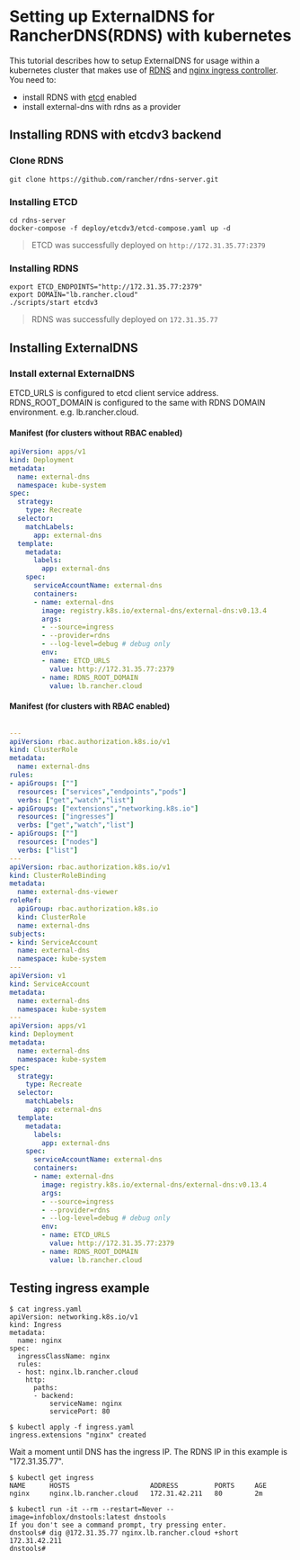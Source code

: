 # Setting up ExternalDNS for RancherDNS(RDNS) with kubernetes
This tutorial describes how to setup ExternalDNS for usage within a kubernetes cluster that makes use of [RDNS](https://github.com/rancher/rdns-server) and [nginx ingress controller](https://github.com/kubernetes/ingress-nginx).  
You need to:
* install RDNS with [etcd](https://github.com/etcd-io/etcd) enabled
* install external-dns with rdns as a provider

## Installing RDNS with etcdv3 backend

### Clone RDNS
```
git clone https://github.com/rancher/rdns-server.git
```

### Installing ETCD
```
cd rdns-server
docker-compose -f deploy/etcdv3/etcd-compose.yaml up -d
```

> ETCD was successfully deployed on `http://172.31.35.77:2379`

### Installing RDNS
```
export ETCD_ENDPOINTS="http://172.31.35.77:2379"
export DOMAIN="lb.rancher.cloud"
./scripts/start etcdv3
```

> RDNS was successfully deployed on `172.31.35.77`

## Installing ExternalDNS
### Install external ExternalDNS
ETCD_URLS is configured to etcd client service address.
RDNS_ROOT_DOMAIN is configured to the same with RDNS DOMAIN environment. e.g. lb.rancher.cloud.

#### Manifest (for clusters without RBAC enabled)
```yaml
apiVersion: apps/v1
kind: Deployment
metadata:
  name: external-dns
  namespace: kube-system
spec:
  strategy:
    type: Recreate
  selector:
    matchLabels:
      app: external-dns
  template:
    metadata:
      labels:
        app: external-dns
    spec:
      serviceAccountName: external-dns
      containers:
      - name: external-dns
        image: registry.k8s.io/external-dns/external-dns:v0.13.4
        args:
        - --source=ingress
        - --provider=rdns
        - --log-level=debug # debug only
        env:
        - name: ETCD_URLS
          value: http://172.31.35.77:2379
        - name: RDNS_ROOT_DOMAIN
          value: lb.rancher.cloud
```

#### Manifest (for clusters with RBAC enabled)
```yaml

---
apiVersion: rbac.authorization.k8s.io/v1
kind: ClusterRole
metadata:
  name: external-dns
rules:
- apiGroups: [""]
  resources: ["services","endpoints","pods"]
  verbs: ["get","watch","list"]
- apiGroups: ["extensions","networking.k8s.io"]
  resources: ["ingresses"]
  verbs: ["get","watch","list"]
- apiGroups: [""]
  resources: ["nodes"]
  verbs: ["list"]
---
apiVersion: rbac.authorization.k8s.io/v1
kind: ClusterRoleBinding
metadata:
  name: external-dns-viewer
roleRef:
  apiGroup: rbac.authorization.k8s.io
  kind: ClusterRole
  name: external-dns
subjects:
- kind: ServiceAccount
  name: external-dns
  namespace: kube-system
---
apiVersion: v1
kind: ServiceAccount
metadata:
  name: external-dns
  namespace: kube-system
---
apiVersion: apps/v1
kind: Deployment
metadata:
  name: external-dns
  namespace: kube-system
spec:
  strategy:
    type: Recreate
  selector:
    matchLabels:
      app: external-dns
  template:
    metadata:
      labels:
        app: external-dns
    spec:
      serviceAccountName: external-dns
      containers:
      - name: external-dns
        image: registry.k8s.io/external-dns/external-dns:v0.13.4
        args:
        - --source=ingress
        - --provider=rdns
        - --log-level=debug # debug only
        env:
        - name: ETCD_URLS
          value: http://172.31.35.77:2379
        - name: RDNS_ROOT_DOMAIN
          value: lb.rancher.cloud
```

## Testing ingress example
```
$ cat ingress.yaml
apiVersion: networking.k8s.io/v1
kind: Ingress
metadata:
  name: nginx
spec:
  ingressClassName: nginx
  rules:
  - host: nginx.lb.rancher.cloud
    http:
      paths:
      - backend:
          serviceName: nginx
          servicePort: 80

$ kubectl apply -f ingress.yaml
ingress.extensions "nginx" created
```

Wait a moment until DNS has the ingress IP. The RDNS IP in this example is "172.31.35.77".
```
$ kubectl get ingress
NAME      HOSTS                    ADDRESS         PORTS     AGE
nginx     nginx.lb.rancher.cloud   172.31.42.211   80        2m

$ kubectl run -it --rm --restart=Never --image=infoblox/dnstools:latest dnstools
If you don't see a command prompt, try pressing enter.
dnstools# dig @172.31.35.77 nginx.lb.rancher.cloud +short
172.31.42.211
dnstools#  
```
